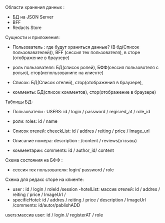 Области хранения данных :
- БД на JSON Server
- BFF
- Redacts Store


Сущности и приложения:
- Пользователь : где будут храниться данные? (В бд(Список пользовавателей)), BFF (сессия тек пользователя),  в сторе (отображение в браузере)

- роль пользователя: БД(список ролей), БФФ(сессия пользовотеля с ролью), стор(использованипе на клиенте)

- Список: БД(Список отелей), стор(отображенип в браузере),
- комменты: БД(список комментов), стор(отображение в браузере)

Таблицы БД:

- Пользователи : USERS: id / login / password / regisred_at / role_id

- роли: roles: id / name
- Список отелей: cheeckList: id / addres / reiting / price / Image_url
- Описание номера: description : /content / reviews(отзывы)
- комментарии: comments: id / author_id/ content


Схема состояния на БФФ :

- сессия тек пользователя: login/ password / role

Схема для редакс сторе на клиенте:
- user : id / login / roleId /session
-hotelList: массив отелей: id / addres / reiting / price / ImageUrl /
- specificHotel: id / addres / reiting / price / description / ImageUrl /comments: id/autor/pablishADD

users:массив user: id / login // registerAT / role
